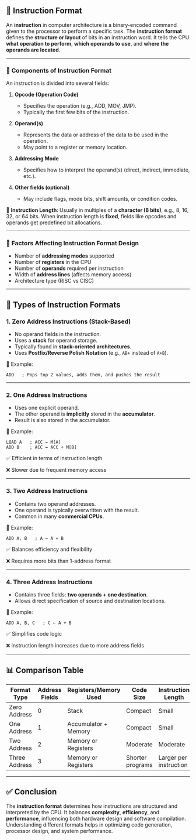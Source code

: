 

## 📘 **Instruction Format**

An **instruction** in computer architecture is a binary-encoded command given to the processor to perform a specific task. The **instruction format** defines the **structure or layout** of bits in an instruction word. It tells the CPU **what operation to perform**, **which operands to use**, and **where the operands are located**.

---

### 🧩 **Components of Instruction Format**

An instruction is divided into several fields:

1. **Opcode (Operation Code)**

   * Specifies the operation (e.g., ADD, MOV, JMP).
   * Typically the first few bits of the instruction.

2. **Operand(s)**

   * Represents the data or address of the data to be used in the operation.
   * May point to a register or memory location.

3. **Addressing Mode**

   * Specifies how to interpret the operand(s) (direct, indirect, immediate, etc.).

4. **Other fields (optional)**

   * May include flags, mode bits, shift amounts, or condition codes.

📏 **Instruction Length**: Usually in multiples of a **character (8 bits)**, e.g., 8, 16, 32, or 64 bits.
When instruction length is **fixed**, fields like opcodes and operands get predefined bit allocations.

---

### 🔧 **Factors Affecting Instruction Format Design**

* Number of **addressing modes** supported
* Number of **registers** in the CPU
* Number of **operands** required per instruction
* Width of **address lines** (affects memory access)
* Architecture type (RISC vs CISC)

---

## 🧮 **Types of Instruction Formats**

### 1. **Zero Address Instructions (Stack-Based)**

* No operand fields in the instruction.
* Uses a **stack** for operand storage.
* Typically found in **stack-oriented architectures**.
* Uses **Postfix/Reverse Polish Notation** (e.g., `AB+` instead of `A+B`).

🔁 Example:

```
ADD   ; Pops top 2 values, adds them, and pushes the result
```

---

### 2. **One Address Instructions**

* Uses one explicit operand.
* The other operand is **implicitly** stored in the **accumulator**.
* Result is also stored in the accumulator.

🔁 Example:

```
LOAD A   ; ACC ← M[A]
ADD B    ; ACC ← ACC + M[B]
```

✅ Efficient in terms of instruction length

❌ Slower due to frequent memory access

---

### 3. **Two Address Instructions**

* Contains two operand addresses.
* One operand is typically overwritten with the result.
* Common in many **commercial CPUs**.

🔁 Example:

```
ADD A, B   ; A ← A + B
```

✅ Balances efficiency and flexibility

❌ Requires more bits than 1-address format

---

### 4. **Three Address Instructions**

* Contains three fields: **two operands + one destination**.
* Allows direct specification of source and destination locations.

🔁 Example:

```
ADD A, B, C   ; C ← A + B
```

✅ Simplifies code logic

❌ Instruction length increases due to more address fields

---

## 📊 **Comparison Table**

| Format Type   | Address Fields | Registers/Memory Used | Code Size        | Instruction Length     |
| ------------- | -------------- | --------------------- | ---------------- | ---------------------- |
| Zero Address  | 0              | Stack                 | Compact          | Small                  |
| One Address   | 1              | Accumulator + Memory  | Compact          | Small                  |
| Two Address   | 2              | Memory or Registers   | Moderate         | Moderate               |
| Three Address | 3              | Memory or Registers   | Shorter programs | Larger per instruction |

---

## ✅ **Conclusion**

The **instruction format** determines how instructions are structured and interpreted by the CPU. It balances **complexity**, **efficiency**, and **performance**, influencing both hardware design and software compilation. Understanding different formats helps in optimizing code generation, processor design, and system performance.

